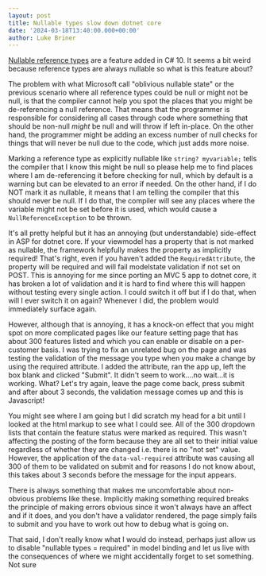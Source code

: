 ```yaml
---
layout: post
title: Nullable types slow down dotnet core
date: '2024-03-18T13:40:00.000+00:00'
author: Luke Briner
---
```


[Nullable reference types](https://learn.microsoft.com/en-us/dotnet/csharp/nullable-references) are a feature added in C# 10. It seems a bit weird because reference types are always nullable so what is this feature about?

The problem with what Microsoft call "oblivious nullable state" or the previous scenario where all reference types could be null or might not be null, is that the compiler cannot help you spot the places that you might be de-referencing a null reference. That means that the programmer is responsible for considering all cases through code where something that should be non-null *might* be null and will throw if left in-place. On the other hand, the programmer might be adding an excess number of null checks for things that will never be null due to the code, which just adds more noise.

Marking a reference type as explicitly nullable like `string? myvariable;` tells the compiler that I know this might be null so please help me to find places where I am de-referencing it before checking for null, which by default is a warning but can be elevated to an error if needed. On the other hand, if I do NOT mark it as nullable, it means that I am telling the compiler that this should never be null. If I do that, the compiler will see any places where the variable might not be set before it is used, which would cause a `NullReferenceException` to be thrown.

It's all pretty helpful but it has an annoying (but understandable) side-effect in ASP for dotnet core. If your viewmodel has a property that is not marked as nullable, the framework helpfully makes the property as implicitly required! That's right, even if you haven't added the `RequiredAttribute`, the property will be required and will fail modelstate validation if not set on POST. This is annoying for me since porting an MVC 5 app to dotnet core, it has broken a lot of validation and it is hard to find where this will happen without testing every single action. I could switch it off but if I do that, when will I ever switch it on again? Whenever I did, the problem would immediately surface again.

However, although that is annoying, it has a knock-on effect that you might spot on more complicated pages like our feature setting page that has about 300 features listed and which you can enable or disable on a per-customer basis. I was trying to fix an unrelated bug on the page and was testing the validation of the message you type when you make a change by using the required attribute. I added the attribute, ran the app up, left the box blank and clicked "Submit". It didn't seem to work....no wait...it is working. What? Let's try again, leave the page come back, press submit and after about 3 seconds, the validation message comes up and this is Javascript!

You might see where I am going but I did scratch my head for a bit until I looked at the html markup to see what I could see. All of the 300 dropdown lists that contain the feature status were marked as required. This wasn't affecting the posting of the form because they are all set to their initial value regardless of whether they are changed i.e. there is no "not set" value. However, the application of the `data-val-required` attribute was causing all 300 of them to be validated on submit and for reasons I do not know about, this takes about 3 seconds before the message for the input appears.

There is always something that makes me uncomfortable about non-obvious problems like these. Implicitly making something required breaks the principle of making errors obvious since it won't always have an affect and if it does, and you don't have a validator rendered, the page simply fails to submit and you have to work out how to debug what is going on.

That said, I don't really know what I would do instead, perhaps just allow us to disable "nullable types = required" in model binding and let us live with the consequences of where we might accidentally forget to set something. Not sure